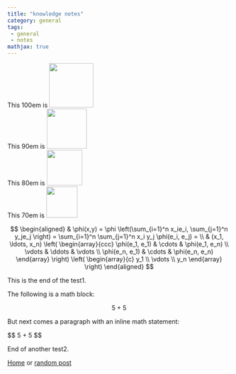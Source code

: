 ```yaml
---
title: "knowledge notes"
category: general
tags: 
 - general
 - notes
mathjax: true
--- 
```


This 100em is 
<img src="https://render.githubusercontent.com/render/math?math=e^{i \pi} = -1" width="100em" height=auto /> <br/>
This 90em is 
<img src="https://render.githubusercontent.com/render/math?math=e^{i \pi} = -1" width="90em" height=auto /> <br/>
This 80em is 
<img src="https://render.githubusercontent.com/render/math?math=e^{i \pi} = -1" width="80em" height=auto /> <br/>
This 70em is 
<img src="https://render.githubusercontent.com/render/math?math=e^{i \pi} = -1" width="70em" height=auto /> <br/>

$$
\begin{aligned}
  & \phi(x,y) = \phi \left(\sum_{i=1}^n x_ie_i, \sum_{j=1}^n y_je_j \right)
  = \sum_{i=1}^n \sum_{j=1}^n x_i y_j \phi(e_i, e_j) = \\
  & (x_1, \ldots, x_n) \left( \begin{array}{ccc}
      \phi(e_1, e_1) & \cdots & \phi(e_1, e_n) \\
      \vdots & \ddots & \vdots \\
      \phi(e_n, e_1) & \cdots & \phi(e_n, e_n)
    \end{array} \right)
  \left( \begin{array}{c}
      y_1 \\
      \vdots \\
      y_n
    \end{array} \right)
\end{aligned}
$$

This is the end of the test1.

The following is a math block:

$$ 5 + 5 $$

But next comes a paragraph with an inline math statement:

\$$ 5 + 5 $$

End of another test2.

[Home](/) or [random post](/random)